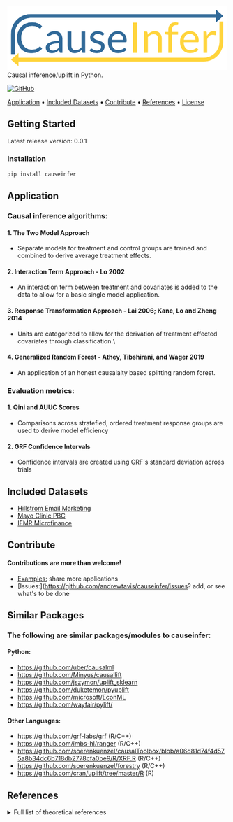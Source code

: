 ![](https://github.com/andrewtavis/causeinfer/blob/master/resources/causeinfer_logo.png)
Causal inference/uplift in Python.

[![GitHub](https://img.shields.io/github/license/andrewtavis/causeinfer.svg)](https://github.com/andrewtavis/causeinfer/LICENSE)

[Application](#application) •
[Included Datasets](#included-datasets) •
[Contribute](#contribute) •
[References](#references) •
[License](https://github.com/andrewtavis/causeinfer/LICENSE)

## Getting Started
Latest release version: 0.0.1

### Installation
```bash
pip install causeinfer
```

## Application

### Causal inference algorithms:
#### 1. The Two Model Approach
- Separate models for treatment and control groups are trained and combined to derive average treatment effects.

#### 2. Interaction Term Approach - Lo 2002
- An interaction term between treatment and covariates is added to the data to allow for a basic single model application.

#### 3. Response Transformation Approach - Lai 2006; Kane, Lo and Zheng 2014
- Units are categorized to allow for the derivation of treatment effected covariates through classification.\

#### 4. Generalized Random Forest - Athey, Tibshirani, and Wager 2019
- An application of an honest causalaity based splitting random forest.

### Evaluation metrics:
#### 1. Qini and AUUC Scores
- Comparisons across stratefied, ordered treatment response groups are used to derive model efficiency

#### 2. GRF Confidence Intervals
- Confidence intervals are created using GRF's standard deviation across trials

## Included Datasets
- [Hillstrom Email Marketing](https://blog.minethatdata.com/2008/03/minethatdata-e-mail-analytics-and-data.html)
- [Mayo Clinic PBC](https://www.mayo.edu/research/documents/pbchtml/DOC-10027635)
- [IFMR Microfinance](https://www.aeaweb.org/articles?id=10.1257/app.20130533)

## Contribute
#### Contributions are more than welcome!
- [Examples:](https://github.com/andrewtavis/causeinfer/examples) share more applications
- [Issues:](https://github.com/andrewtavis/causeinfer/issues? add, or see what's to be done

## Similar Packages
### The following are similar packages/modules to causeinfer:
#### Python:
- https://github.com/uber/causalml
- https://github.com/Minyus/causallift
- https://github.com/jszymon/uplift_sklearn
- https://github.com/duketemon/pyuplift
- https://github.com/microsoft/EconML
- https://github.com/wayfair/pylift/

#### Other Languages:
- https://github.com/grf-labs/grf (R/C++)
- https://github.com/imbs-hl/ranger (R/C++)
- https://github.com/soerenkuenzel/causalToolbox/blob/a06d81d74f4d575a8b34dc6b718db2778cfa0be9/R/XRF.R (R/C++)
- https://github.com/soerenkuenzel/forestry (R/C++)
- https://github.com/cran/uplift/tree/master/R (R)

## References
<details><summary>Full list of theoretical references</summary>
<p>
- 

</p>
</details>